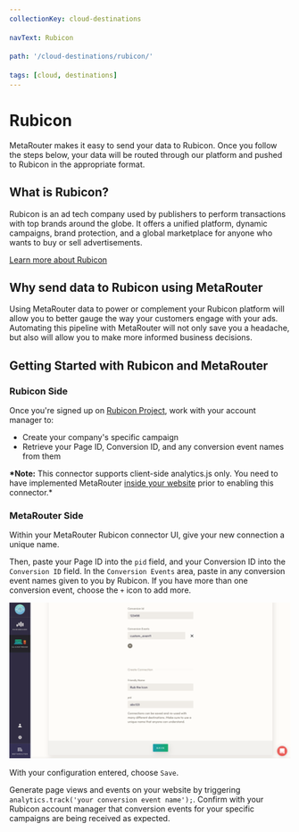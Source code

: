 ```yaml
---
collectionKey: cloud-destinations

navText: Rubicon

path: '/cloud-destinations/rubicon/'

tags: [cloud, destinations]
---
```


# Rubicon

MetaRouter makes it easy to send your data to Rubicon. Once you follow the steps below, your data will be routed through our platform and pushed to Rubicon in the appropriate format.

## What is Rubicon?

Rubicon is an ad tech company used by publishers to perform transactions with top brands around the globe. It offers a unified platform, dynamic campaigns, brand protection, and a global marketplace for anyone who wants to buy or sell advertisements.

[Learn more about Rubicon](http://rubiconproject.com/)

## Why send data to Rubicon using MetaRouter

Using MetaRouter data to power or complement your Rubicon platform will allow you to better gauge the way your customers engage with your ads. Automating this pipeline with MetaRouter will not only save you a headache, but also will allow you to make more informed business decisions.

## Getting Started with Rubicon and MetaRouter

### Rubicon Side

Once you're signed up on [Rubicon Project](http://rubiconproject.com/), work with your account manager to:

- Create your company's specific campaign
- Retrieve your Page ID, Conversion ID, and any conversion event names from them

**\*Note:** This connector supports client-side analytics.js only. You need to have implemented MetaRouter [inside your website](/sources/analytics-js/) prior to enabling this connector.\*

### MetaRouter Side

Within your MetaRouter Rubicon connector UI, give your new connection a unique name.

Then, paste your Page ID into the `pid` field, and your Conversion ID into the `Conversion ID` field. In the `Conversion Events` area, paste in any conversion event names given to you by Rubicon. If you have more than one conversion event, choose the `+` icon to add more.

![rubicon1](/images/rubicon1v2.png)

With your configuration entered, choose `Save`.

Generate page views and events on your website by triggering `analytics.track('your conversion event name');`. Confirm with your Rubicon account manager that conversion events for your specific campaigns are being received as expected.
